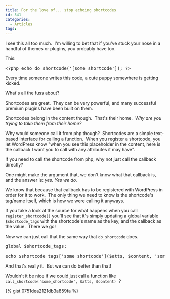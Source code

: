 ```yaml
---
title: For the love of... stop echoing shortcodes
id: 541
categories:
  - Articles
tags:
---
```


I see this all too much.  I'm willing to bet that if you've stuck your nose in a handful of themes or plugins, you probably have too.

This:
<pre class="lang:php decode:true">&lt;?php echo do_shortcode('[some_shortcode']); ?&gt;</pre>
Every time someone writes this code, a cute puppy somewhere is getting kicked.

What's all the fuss about?

Shortcodes are great.  They can be very powerful, and many successful premium plugins have been built on them.

Shortcodes belong in the content though.  That's their home.  _Why are you trying to take them from their home?_

Why would someone call it from php though?  Shortcodes are a simple text-based interface for calling a function.  When you register a shortcode, you let WordPress know "when you see this placeholder in the content, here is the callback I want you to call with any attributes it may have".

If you need to call the shortcode from php, why not just call the callback directly?

One might make the argument that, we don't know what that callback is, and the answer is: _yes. Yes we do._

We know that because that callback has to be registered with WordPress in order for it to work.  The only thing we need to know is the shortcode's tag/name itself, which is how we were calling it anyways.

If you take a look at the source for what happens when you call `register_shortcode()` you'll see that it's simply updating a global variable `$shortcode_tags` with the shortcode's name as the key, and the callback as the value.  There we go!

Now we can just call that the same way that `do_shortcode` does.
<pre class="lang:php decode:true">global $shortcode_tags;

echo $shortcode_tags['some_shortcode']($atts, $content, 'some_shortcode');</pre>
And that's really it.  But we can do better than that!

Wouldn't it be nice if we could just call a function like `call_shortcode('some_shortcode', $atts, $content)`  ?

{% gist 0751dea2121db3a859fa %}
